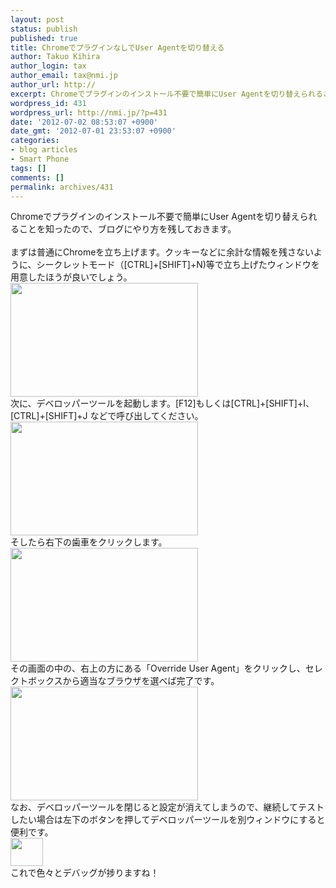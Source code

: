 ```yaml
---
layout: post
status: publish
published: true
title: ChromeでプラグインなしでUser Agentを切り替える
author: Takuo Kihira
author_login: tax
author_email: tax@nmi.jp
author_url: http://
excerpt: Chromeでプラグインのインストール不要で簡単にUser Agentを切り替えられることを知ったので、ブログにやり方を残しておきます。<br />
wordpress_id: 431
wordpress_url: http://nmi.jp/?p=431
date: '2012-07-02 08:53:07 +0900'
date_gmt: '2012-07-01 23:53:07 +0900'
categories:
- blog articles
- Smart Phone
tags: []
comments: []
permalink: archives/431
---
```

<p>Chromeでプラグインのインストール不要で簡単にUser Agentを切り替えられることを知ったので、ブログにやり方を残しておきます。<br />
<a id="more"></a><a id="more-431"></a><br />
まずは普通にChromeを立ち上げます。クッキーなどに余計な情報を残さないように、シークレットモード（[CTRL]+[SHIFT]+N)等で立ち上げたウィンドウを用意したほうが良いでしょう。<br />
<a href="http://nmi.jp/wp-content/uploads/2012/07/1.png"><img src="http://nmi.jp/wp-content/uploads/2012/07/1-300x182.png" alt="" title="1" width="300" height="182" class="alignnone size-medium wp-image-432" /></a><br />
次に、デベロッパーツールを起動します。[F12]もしくは[CTRL]+[SHIFT]+I、[CTRL]+[SHIFT]+J などで呼び出してください。<br />
<a href="http://nmi.jp/wp-content/uploads/2012/07/2.png"><img src="http://nmi.jp/wp-content/uploads/2012/07/2-300x182.png" alt="" title="2" width="300" height="182" class="alignnone size-medium wp-image-433" /></a><br />
そしたら右下の歯車をクリックします。<br />
<a href="http://nmi.jp/wp-content/uploads/2012/07/3.png"><img src="http://nmi.jp/wp-content/uploads/2012/07/3-300x182.png" alt="" title="3" width="300" height="182" class="alignnone size-medium wp-image-434" /></a><br />
その画面の中の、右上の方にある「Override User Agent」をクリックし、セレクトボックスから適当なブラウザを選べば完了です。<br />
<a href="http://nmi.jp/wp-content/uploads/2012/07/5.png"><img src="http://nmi.jp/wp-content/uploads/2012/07/5-300x182.png" alt="" title="5" width="300" height="182" class="alignnone size-medium wp-image-435" /></a><br />
なお、デベロッパーツールを閉じると設定が消えてしまうので、継続してテストしたい場合は左下のボタンを押してデベロッパーツールを別ウィンドウにすると便利です。<br />
<a href="http://nmi.jp/wp-content/uploads/2012/07/6.png"><img src="http://nmi.jp/wp-content/uploads/2012/07/6.png" alt="" title="6" width="52" height="45" class="alignnone size-full wp-image-436" /></a><br />
これで色々とデバッグが捗りますね！</p>
